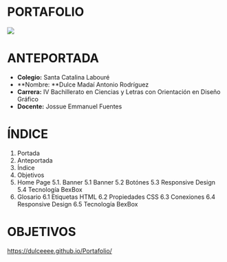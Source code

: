 # PORTAFOLIO

<img src="https://dulceeee.github.io/imagens/img/banner.png">


# ANTEPORTADA
- **Colegio:** Santa Catalina Labouré
- **Nombre: **Dulce Madaí Antonio Rodríguez
- **Carrera:** IV Bachillerato en Ciencias y Letras con Orientación en Diseño Gráfico
- **Docente:** Jossue Emmanuel Fuentes


# ÍNDICE
1.  Portada
2.  Anteportada
3. Índice
4. Objetivos
5. Home Page
5.1. Banner
	5.1 Banner
	5.2 Botónes
	5.3 Responsive Design
	5.4 Tecnología BexBox
6. Glosario
	6.1 Etiquetas HTML
	6.2 Propiedades CSS
	6.3 Conexiones 
	6.4 Responsive Design
	6.5 Tecnología BexBox


# OBJETIVOS


https://dulceeee.github.io/Portafolio/
